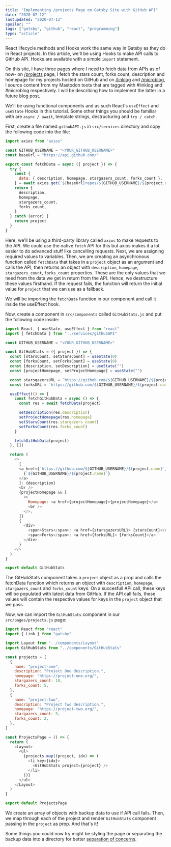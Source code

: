 ```yaml
---
title: "Implementing /projects Page on Gatsby Site with GitHub API"
date: "2020-07-12"
lastupdated: "2020-07-13"
spoiler: ""
tags: ["gatsby", "github", "react", "programming"]
type: "article"
---
```


React lifecycle methods and Hooks work the same way in Gatsby as they do in React projects. In this article, we'll be using Hooks to make API calls to GitHub API. Hooks are available with a simple `import` statement.

On this site, I have three pages where I need to fetch data from APIs as of now- on [/projects](/projects) page, I fetch the stars count, forks count, description and homepage for my projects hosted on GitHub and on [/linklog](/linklog) and [/microblog](/microblog), I source content from my Mastodon toots that are tagged with #linklog and #microblog respectively. I will be describing how to implement the latter in a future blog post.

We'll be using functional components and as such React's `useEffect` and `useState` Hooks in this tutorial. Some other things you should be familiar with are `async / await`, template strings, destructuring and `try / catch`.

First, create a file named `githubAPI.js` in `src/services` directory and copy the following code into the file:

```javascript
import axios from "axios"

const GITHUB_USERNAME = "<YOUR_GITHUB_USERNAME>"
const baseUrl = "https://api.github.com/"

export const fetchData = async ({ project }) => {
  try {
    const {
      data: { description, homepage, stargazers_count, forks_count },
    } = await axios.get(`${baseUrl}repos/${GITHUB_USERNAME}/${project.name}`)
    return {
      description,
      homepage,
      stargazers_count,
      forks_count,
    }
  } catch (error) {
    return project
  }
}
```

Here, we'll be using a third-party library called `axios` to make requests to the API. We could use the native `fetch` API for this but axios makes it a lot easier to do advanced stuff like cancelling requests. Next, we are assigning required values to variables. Then, we are creating an asynchronous function called `fetchData` that takes in a `project` object as an argument and calls the API, then returns an object with `description`, `homepage`, `stargazers_count`, `forks_count` properties. These are the only values that we need from the data we get in return from the API. Hence, we destructure these values firsthand. If the request fails, the function will return the initial value for `project` that we can use as a fallback.

We will be importing the `fetchData` function in our component and call it inside the useEffect hook.

Now, create a component in `src/components` called `GitHubStats.js` and put the following code inside:

```javascript
import React, { useState, useEffect } from "react"
import { fetchData } from "../services/githubAPI"

const GITHUB_USERNAME = "<YOUR_GITHUB_USERNAME>"

const GitHubStats = ({ project }) => {
  const [starsCount, setStarsCount] = useState(0)
  const [forksCount, setForksCount] = useState(0)
  const [description, setDescription] = useState("")
  const [projectHomepage, setProjectHomepage] = useState("")

  const starsgazersURL = `https://github.com/${GITHUB_USERNAME}/${project.name}/stargazers`
  const forksURL = `https://github.com/${GITHUB_USERNAME}/${project.name}/network/members`

  useEffect(() => {
    const fetchGitHubData = async () => {
      const res = await fetchData(project)

      setDescription(res.description)
      setProjectHomepage(res.homepage)
      setStarsCount(res.stargazers_count)
      setForksCount(res.forks_count)
    }

    fetchGitHubData(project)
  }, [])

  return (
    <>
      [
      <a href={`https://github.com/${GITHUB_USERNAME}/${project.name}`}>
        {`${GITHUB_USERNAME}/${project.name}`}
      </a>
      ]: {description}
      <br />
      {projectHomepage && [
        <>
          Homepage: <a href={projectHomepage}>{projectHomepage}</a>
          <br />
        </>,
      ]}
      {
        <div>
          <span>Stars</span>: <a href={starsgazersURL}> {starsCount}</a> •{" "}
          <span>Forks</span>: <a href={forksURL}> {forksCount}</a>
        </div>
      }
    </>
  )
}

export default GitHubStats
```

The GitHubStats component takes a `project` object as a prop and calls the fetchData function which returns an object with `description`, `homepage`, `stargazers_count` and `forks_count` keys. On a succesfull API call, these keys will be populated with latest data from GitHub. If the API call fails, these values will contain the respective values for keys in the `project` object that we pass.

Now, we can import the `GitHubStats` component in our `src/pages/projects.js` page:

```javascript
import React from "react"
import { Link } from "gatsby"

import Layout from "../components/Layout"
import GitHubStats from "../components/GitHubStats"

const projects = [
  {
    name: "project-one",
    description: "Project One description.",
    homepage: "https://project-one.org/",
    stargazers_count: 10,
    forks_count: 5,
  },
  {
    name: "project-two",
    description: "Project Two description.",
    homepage: "https://project-two.org/",
    stargazers_count: 5,
    forks_count: 2,
  },
]

const ProjectsPage = () => {
  return (
    <Layout>
      <ul>
        {projects.map((project, idx) => (
          <li key={idx}>
            <GitHubStats project={project} />
          </li>
        ))}
      </ul>
    </Layout>
  )
}

export default ProjectsPage
```

We create an array of objects with backup data to use if API call fails. Then, we map through each of the project and render `GitHubStats` component passing in the `project` as prop. And that's it!

Some things you could now try might be styling the page or separating the backup data into a directory for better [separation of concerns](https://en.wikipedia.org/wiki/Separation_of_concerns).
